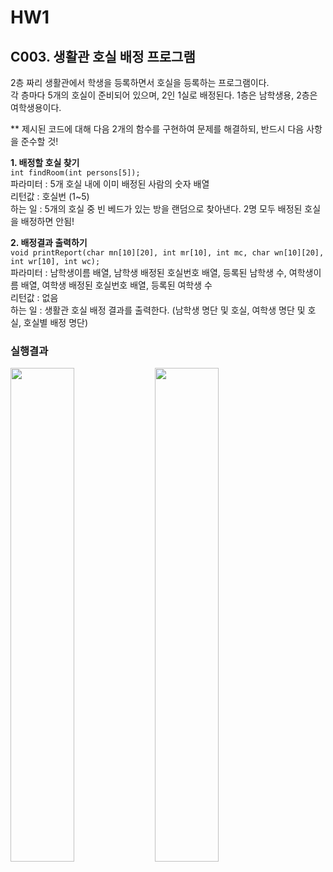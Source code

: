 # HW1
## C003. 생활관 호실 배정 프로그램

2층 짜리 생활관에서 학생을 등록하면서 호실을 등록하는 프로그램이다.   
각 층마다 5개의 호실이 준비되어 있으며, 2인 1실로 배정된다. 1층은 남학생용, 2층은 여학생용이다.   

** 제시된 코드에 대해 다음 2개의 함수를 구현하여 문제를 해결하되, 반드시 다음 사항을 준수할 것!   

**1. 배정할 호실 찾기**   
```int findRoom(int persons[5]);```   
파라미터 : 5개 호실 내에 이미 배정된 사람의 숫자 배열   
리턴값 : 호실번 (1~5)   
하는 일 : 5개의 호실 중 빈 베드가 있는 방을 랜덤으로 찾아낸다. 2명 모두 배정된 호실을 배정하면 안됨!   
   
**2. 배정결과 출력하기**   
```void printReport(char mn[10][20], int mr[10], int mc, char wn[10][20], int wr[10], int wc);```   
파라미터 : 남학생이름 배열, 남학생 배정된 호실번호 배열, 등록된 남학생 수, 여학생이름 배열, 여학생 배정된 호실번호 배열, 등록된 여학생 수    
리턴값 : 없음    
하는 일 : 생활관 호실 배정 결과를 출력한다. (남학생 명단 및 호실, 여학생 명단 및 호실, 호실별 배정 명단)   

### 실행결과
<img src="https://github.com/user-attachments/assets/f811ec53-10fe-45ce-8897-065e37e95504" width="45%">
<img src="https://github.com/user-attachments/assets/73618def-751a-42e2-b960-ba7de5db599e" width="45%">